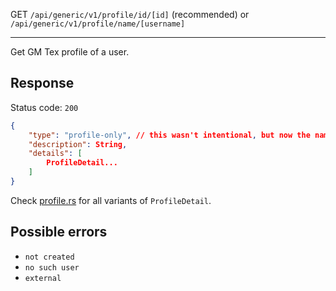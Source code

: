 GET `/api/generic/v1/profile/id/[id]` (recommended) or `/api/generic/v1/profile/name/[username]`

---

Get GM Tex profile of a user.

## Response

Status code: `200`

```json
{
    "type": "profile-only", // this wasn't intentional, but now the names are stuck
    "description": String,
    "details": [
        ProfileDetail...
    ]
}
```

Check [profile.rs](https://github.com/gmornin/rust-bindings/blob/master/src/structs/profile.rs) for all variants of `ProfileDetail`.

## Possible errors

- `not created`
- `no such user`
- `external`
